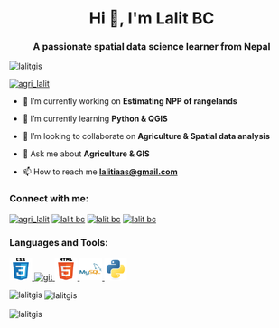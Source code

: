 <h1 align="center">Hi 👋, I'm Lalit BC</h1>
<h3 align="center">A passionate spatial data science learner from Nepal</h3>
<!-- <img align = "right" alt = "Coding" width = "400" src = " https://cdn.dribbble.com/users/1162077/screenshots/3848914/programmer.gif"> -->

<p align="left"> <img src="https://komarev.com/ghpvc/?username=lalitgis&label=Profile%20views&color=0e75b6&style=flat" alt="lalitgis" /> </p>

<p align="left"> <a href="https://twitter.com/@agri_lalit" target="blank"><img src="https://img.shields.io/twitter/follow/@agri_lalit?logo=twitter&style=for-the-badge" alt="agri_lalit" /></a> </p>

- 🔭 I’m currently working on **Estimating NPP of rangelands**

- 🌱 I’m currently learning **Python & QGIS**

- 👯 I’m looking to collaborate on **Agriculture & Spatial data analysis**

- 💬 Ask me about **Agriculture & GIS**

- 📫 How to reach me **lalitiaas@gmail.com**

<h3 align="left">Connect with me:</h3>
<p align="left">
<a href="https://twitter.com/agri_lalit" target="blank"><img align="center" src="https://raw.githubusercontent.com/rahuldkjain/github-profile-readme-generator/master/src/images/icons/Social/twitter.svg" alt="agri_lalit" height="30" width="40" /></a>
<a href="https://linkedin.com/in/lalit bc" target="blank"><img align="center" src="https://raw.githubusercontent.com/rahuldkjain/github-profile-readme-generator/master/src/images/icons/Social/linked-in-alt.svg" alt="lalit bc" height="30" width="40" /></a>
<a href="https://stackoverflow.com/users/lalit bc" target="blank"><img align="center" src="https://raw.githubusercontent.com/rahuldkjain/github-profile-readme-generator/master/src/images/icons/Social/stack-overflow.svg" alt="lalit bc" height="30" width="40" /></a>
<a href="https://kaggle.com/lalit bc" target="blank"><img align="center" src="https://raw.githubusercontent.com/rahuldkjain/github-profile-readme-generator/master/src/images/icons/Social/kaggle.svg" alt="lalit bc" height="30" width="40" /></a>
</p>

<h3 align="left">Languages and Tools:</h3>
<p align="left"> <a href="https://www.w3schools.com/css/" target="_blank" rel="noreferrer"> <img src="https://raw.githubusercontent.com/devicons/devicon/master/icons/css3/css3-original-wordmark.svg" alt="css3" width="40" height="40"/> </a> <a href="https://git-scm.com/" target="_blank" rel="noreferrer"> <img src="https://www.vectorlogo.zone/logos/git-scm/git-scm-icon.svg" alt="git" width="40" height="40"/> </a> <a href="https://www.w3.org/html/" target="_blank" rel="noreferrer"> <img src="https://raw.githubusercontent.com/devicons/devicon/master/icons/html5/html5-original-wordmark.svg" alt="html5" width="40" height="40"/> </a> <a href="https://www.mysql.com/" target="_blank" rel="noreferrer"> <img src="https://raw.githubusercontent.com/devicons/devicon/master/icons/mysql/mysql-original-wordmark.svg" alt="mysql" width="40" height="40"/> </a> <a href="https://www.python.org" target="_blank" rel="noreferrer"> <img src="https://raw.githubusercontent.com/devicons/devicon/master/icons/python/python-original.svg" alt="python" width="40" height="40"/> </a> </p>

<p><img align="left" src="https://github-readme-stats.vercel.app/api/top-langs?username=lalitgis&show_icons=true&locale=en&layout=compact" alt="lalitgis" /></p>

<p>&nbsp;<img align="center" src="https://github-readme-stats.vercel.app/api?username=lalitgis&show_icons=true&locale=en" alt="lalitgis" /></p>

<p><img align="center" src="https://github-readme-streak-stats.herokuapp.com/?user=lalitgis&" alt="lalitgis" /></p>
